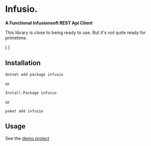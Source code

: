 # Infusio. 
**A Functional Infusionsoft REST Api Client**

This library is close to being ready to use. But it's not quite ready for primetime.

[ ]

## Installation
`dotnet add package infusio`

or

`Install-Package infusio`

or

`paket add infusio`

## Usage
See the [demo project](src/Demo/Program.cs)
